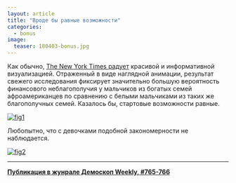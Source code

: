 ```yaml
---
layout: article
title: "Вроде бы равные возможности"
categories: 
  - bonus
image:
  teaser: 180403-bonus.jpg
---
```


Как обычно, [The New York Times радует][nyt] красивой и информативной визуализацией. Отраженный в виде наглядной анимации, результат свежего исследования фиксирует значительно большую вероятность финансового неблагополучия у мальчиков из богатых семей афроамериканцев по сравнению с белыми мальчиками из таких же благополучных семей. Казалось бы, стартовые возможности равные.

[![fig1][f1]][f1]  

Любопытно, что с девочками подобной закономерности не наблюдается.

[![fig2][f2]][f2]  

[f1]: /dem-digest/images/2018/765-fig-bonus-01.png
[f2]: /dem-digest/images/2018/765-fig-bonus-02.png

[nyt]: https://www.nytimes.com/interactive/2018/03/19/upshot/race-class-white-and-black-men.html

***
**[Публикация в жунрале Демоскоп Weekly, #765-766](http://demoscope.ru/weekly/2018/0765/digest03.php)**  

